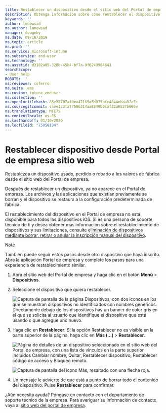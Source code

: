 ```yaml
---
title: Restablecer un dispositivo desde el sitio web del Portal de empresa | Microsoft Docs
description: Obtenga información sobre cómo restablecer el dispositivo a los valores de fábrica desde el sitio web del Portal de empresa.
keywords: ''
author: lenewsad
ms.author: lanewsad
manager: dougeby
ms.date: 09/18/2019
ms.topic: article
ms.prod: ''
ms.service: microsoft-intune
ms.subservice: end-user
ms.technology: ''
ms.assetid: d3182a85-328b-45b4-bf7a-9f6249984641
searchScope:
- User help
ROBOTS: ''
ms.reviewer: coferro
ms.suite: ems
ms.custom: intune-enduser
ms.collection: ''
ms.openlocfilehash: 85e35707af0ea47169a5d075bfc4844ebaa87c5c
ms.sourcegitcommit: caee3c3fa77586314aa8040b0caf32a0527b669e
ms.translationtype: MTE75
ms.contentlocale: es-ES
ms.lasthandoff: 01/10/2020
ms.locfileid: "75858194"
---
```

# <a name="reset-device-from-company-portal-website"></a>Restablecer dispositivo desde Portal de empresa sitio web

Restablezca un dispositivo usado, perdido o robado a los valores de fábrica desde el sitio web del Portal de empresa.  

Después de restablecer un dispositivo, ya no aparece en el Portal de empresa. Los archivos y las aplicaciones que existían previamente se borran y el dispositivo se restaura a la configuración predeterminada de fábrica. 

El restablecimiento del dispositivo en el Portal de empresa no está disponible para todos los dispositivos iOS. Si es una persona de soporte técnico de ti y desea obtener más información sobre el restablecimiento de dispositivos y sus limitaciones, consulte [eliminación de dispositivos mediante borrar, retirar o anular la inscripción manual del dispositivo](https://docs.microsoft.com/intune/devices-wipe).  

> [!Note]
> También puede seguir estos pasos desde otro dispositivo que haya inscrito. Abra la aplicación Portal de empresa y complete los pasos para una experiencia de restablecimiento similar. 

1. Abra el sitio web del Portal de empresa y haga clic en el botón __Menú__ > __Dispositivos__.  

2. Seleccione el dispositivo que quiera restablecer.

    ![Captura de pantalla de la página Dispositivos, con dos iconos en los que se muestran dispositivos no identificados con nombres genéricos. Directamente debajo de los dispositivos hay un banner de color gris en el que se solicita al usuario que identifique el dispositivo que está usando o que agregue uno nuevo.](./media/rename-reset-device-step2-1808.png)  

3. Haga clic en **Restablecer**. Si la opción Restablecer no es visible en la parte superior de la página, haga clic en **Más (...)**  > **Restablecer**.  

     ![Página de detalles de un dispositivo seleccionado en el sitio web del Portal de empresa, con una lista de vínculos en la parte superior incluidos Cambiar nombre, Quitar, Restablecer dispositivo, Restablecer código de acceso y Bloqueo remoto. ](./media/rename-reset-device-1808.png)  

    ![Captura de pantalla del icono Más, resaltado con una flecha roja.](./media/rename-reset-device-step3-more-1808.png)  

4. Un mensaje le advierte de que está a punto de borrar todo el contenido del dispositivo. Pulse **Restablecer** para confirmar.  

¿Aún necesita ayuda? Póngase en contacto con el departamento de soporte técnico de la empresa. Para averiguar su información de contacto, vaya al [sitio web del portal de empresa](https://go.microsoft.com/fwlink/?linkid=2010980).
